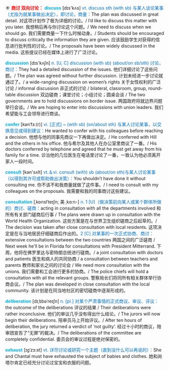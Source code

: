 ☀ <font color="red">**商讨 双向讨论：**</font>
<font color="sky blue">**discuss**</font> [dɪs'kʌs] 
<font color="#0070c0">vt. discuss sth (with sb) 与某人谈论某事（尤指为就某事做出决定），即讨论，商量：</font>The plan was discussed in great detail. 对这项计划作了极为详细的讨论。/ I’d like to discuss this matter with you later. 我想稍后再与你讨论这个问题。/ We need to discuss when we should go. 我们需要商量一下什么时候动身。/ Students should be encouraged to discuss critically the information they are given. 应该鼓励学生对获得的信息进行批判性的讨论。/ The proposals have been widely discussed in the media. 这些提议已经在媒体上进行了广泛讨论。

<font color="sky blue">**discussion**</font> [dɪs'kʌʃn] 
<font color="#0070c0">n. [U, C] discussion (with sb) (about/on sb/sth) 讨论，商讨：</font>They had a detailed discussion of the issues. 他们详细讨论了这些问题。/ The plan was agreed without further discussion. 计划未经进一步讨论就通过了。/ a wide-ranging discussion on women’s rights 关于女性权利的广泛讨论 / informal discussion 非正式的讨论 / bilateral, classroom, group, round-table discussion 双边磋商；课堂讨论；小组讨论；圆桌会谈 / The two governments are to hold discussions on border issue. 两国政府将就边界问题举行会谈。/ We are hoping to enter into discussions with union leaders. 我们希望能与工会领导进行商谈。  
           
<font color="sky blue">**confer**</font> [kənˈfɜ:(r)]
<font color="#0070c0">vi. [正式] ~ (with sb) (on/about sth) 与某人讨论某事，以交换意见或得到建议：</font>He wanted to confer with his colleagues before reaching a decision. 他想与他的同事先商议一下再做出决定。/ He conferred with Hill and the others in his office. 他与希尔及其他人在办公室里商议了一番。/ His doctors conferred by telephone and agreed that he must get away from his family for a time. 诊治他的几位医生在电话里讨论了一番，一致认为他必须离开家人一段时间。

<font color="sky blue">**consult**</font> [kən'sʌlt] 
<font color="#0070c0">vt.＆vi. consult (with) sb (about/on sth)与某人讨论某事（以得到其许可或帮助做出决策）：</font>You shouldn’t have done it without consulting me. 你不该不和我商量就做了这件事。/ I need to consult with my colleagues on the proposals. 我需要和我的同事商讨这些建议。
                      
<font color="sky blue">**consultation**</font> [ˌkɒnslˈteɪʃn; 美 ˌkɑ:n-]
<font color="#0070c0">n. 1 [U]（做决策前向某人或某个群体所做的）商讨、磋商：</font>acting in consultation with all the departments involved 和所有有关部门磋商后行事 / The plans were drawn up in consultation with the World Health Organization. 这些方案是在与世界卫生组织磋商之后起草的。/ The decision was taken after close consultation with local residents. 这项决定是在与当地居民仔细磋商后作出的。<font color="#0070c0">2 [C] 对某事的一次正式协商、商讨：</font>extensive consultations between the two countries 两国之间的广泛磋商 / Next week he'll be in Florida for consultations with President Mitterrand. 下周，他将在佛罗里达与密特朗总统进行磋商。/ a joint consultation with doctors and patients 医生和病人的共同协商 / a consultation between teachers and parents 教师和家长之间的讨论会 / We need more consultation with the unions. 我们需要和工会进行更多的协商。/ The police chiefs will hold a consultation with all the relevant groups. 警察局长们将同所有相关群体举行协商会议。/ The plan was developed in close consultation with the local community. 该计划是在同当地社区的密切磋商中逐渐形成的。
           
<font color="sky blue">**deliberation**</font> [dɪˌlɪbəˈreɪʃn]
<font color="#0070c0">n. [pl.] 对某个严肃事情的正式商议、审议、评议：</font>the outcome of the deliberations 评议的结果 / Their deliberations were rather inconclusive. 他们的审议几乎没有得出什么结论。/ The jurors will now begin their deliberations. 陪审员马上开始评议。/ After ten hours of deliberation, the jury returned a verdict of ‘not guilty’. 经过十小时的商议，陪审团宣告了“无罪”的裁决。/ The deliberations of the committee are completely confidential. 委员会的审议过程是绝对保密的。

<font color="sky blue">**exhaust**</font> [ɪgˈzɔ:st]
<font color="#0070c0">vt. 详尽讨论或研究一个主题（直到没什么可以再说的）：</font>She and Chantal must have exhausted the subject of babies and clothes. 她和尚塔尔肯定已经充分讨论过宝宝和衣服的问题。
